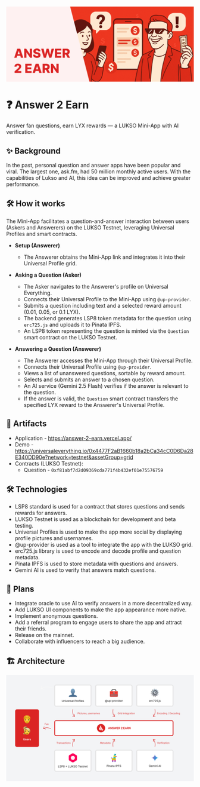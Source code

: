 ![Cover](/Cover.png)

# ❓ Answer 2 Earn

Answer fan questions, earn LYX rewards — a LUKSO Mini-App with AI verification.

## ✨ Background

In the past, personal question and answer apps have been popular and viral. The largest one, ask.fm, had 50 million monthly active users. With the capabilities of Lukso and AI, this idea can be improved and achieve greater performance.

## 🛠️ How it works

The Mini-App facilitates a question-and-answer interaction between users (Askers and Answerers) on the LUKSO Testnet, leveraging Universal Profiles and smart contracts.

- **Setup (Answerer)**

  - The Answerer obtains the Mini-App link and integrates it into their Universal Profile grid.

- **Asking a Question (Asker)**

  - The Asker navigates to the Answerer's profile on Universal Everything.
  - Connects their Universal Profile to the Mini-App using `@up-provider`.
  - Submits a question including text and a selected reward amount (0.01, 0.05, or 0.1 LYX).
  - The backend generates LSP8 token metadata for the question using `erc725.js` and uploads it to Pinata IPFS.
  - An LSP8 token representing the question is minted via the `Question` smart contract on the LUKSO Testnet.

- **Answering a Question (Answerer)**

  - The Answerer accesses the Mini-App through their Universal Profile.
  - Connects their Universal Profile using `@up-provider`.
  - Views a list of unanswered questions, sortable by reward amount.
  - Selects and submits an answer to a chosen question.
  - An AI service (Gemini 2.5 Flash) verifies if the answer is relevant to the question.
  - If the answer is valid, the `Question` smart contract transfers the specified LYX reward to the Answerer's Universal Profile.

## 🔗 Artifacts

- Application - https://answer-2-earn.vercel.app/
- Demo - https://universaleverything.io/0x4477F2aB1660b18a2bCa34cC0D6Da28E340DD90e?network=testnet&assetGroup=grid
- Contracts (LUKSO Testnet):
  - Question - `0xf81abf7d2d09369cda771f4b432ef01e75576759`

## 🛠️ Technologies

- LSP8 standard is used for a contract that stores questions and sends rewards for answers.
- LUKSO Testnet is used as a blockchain for development and beta testing.
- Universal Profiles is used to make the app more social by displaying profile pictures and usernames.
- @up-provider is used as a tool to integrate the app with the LUKSO grid.
- erc725.js library is used to encode and decode profile and question metadata.
- Pinata IPFS is used to store metadata with questions and answers.
- Gemini AI is used to verify that answers match questions.

## 🔮 Plans

- Integrate oracle to use AI to verify answers in a more decentralized way.
- Add LUKSO UI components to make the app appearance more native.
- Implement anonymous questions.
- Add a referral program to engage users to share the app and attract their friends.
- Release on the mainnet.
- Collaborate with influencers to reach a big audience.

## 🏗️ Architecture

![Architecture](/Architecture.png)
